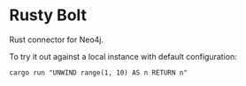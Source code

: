 # Rusty Bolt

Rust connector for Neo4j.

To try it out against a local instance with default configuration:
```
cargo run "UNWIND range(1, 10) AS n RETURN n"
```
